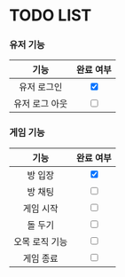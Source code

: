 # TODO LIST

### 유저 기능
|    **기능**    |          **완료 여부**          |
| :------------: | :-----------------------------: |
|  유저 로그인   | <input type="checkbox" checked> |
| 유저 로그 아웃 |     <input type="checkbox">     |

### 게임 기능
|    **기능**    |          **완료 여부**          |
| :------------: | :-----------------------------: |
|    방 입장     | <input type="checkbox" checked> |
|    방 채팅     |     <input type="checkbox">     |
|   게임 시작    |     <input type="checkbox">     |
|    돌 두기     |     <input type="checkbox">     |
| 오목 로직 기능 |     <input type="checkbox">     |
|   게임 종료    |     <input type="checkbox">     |